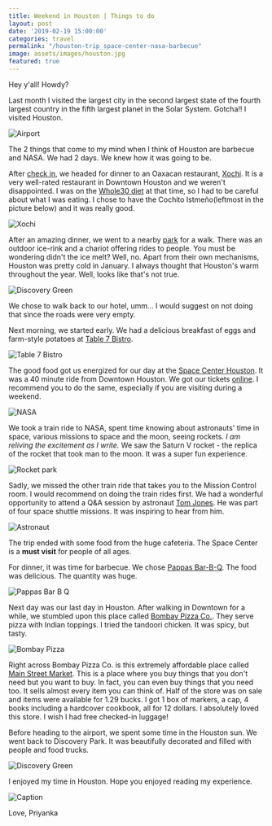 ```yaml
---
title: Weekend in Houston | Things to do
layout: post
date: '2019-02-19 15:00:00'
categories: travel
permalink: "/houston-trip_space-center-nasa-barbecue"
image: assets/images/houston.jpg
featured: true
---
```


Hey y'all! Howdy?

Last month I visited the largest city in the second largest state  of the fourth largest country in the fifth largest planet in the Solar System. Gotcha!! I visited Houston.

![Airport]({{site.baseurl}}/assets/images/houston-airport.jpg)

The 2 things that come to my mind when I think of Houston are barbecue and NASA. We had 2 days. We knew how it was going to be.

After [check in](https://www.marriott.com/hotels/travel/houdw-aloft-houston-downtown/?scid=bb1a189a-fec3-4d19-a255-54ba596febe2), we headed for dinner to an Oaxacan restaurant, [Xochi](https://www.xochihouston.com/). It is a very well-rated restaurant in Downtown Houston and we weren't disappointed. I was on the [Whole30 diet](http://dhonnimeye.com/whole30-experience) at that time, so I had to be careful about what I was eating. I chose to have the Cochito Istmeño(leftmost in the picture below) and it was really good.

![Xochi]({{site.baseurl}}/assets/images/houston-xochi.jpg)

After an amazing dinner, we went to a nearby [park](https://www.discoverygreen.com/) for a walk. There was an outdoor ice-rink and a chariot offering rides to people. You must be wondering didn't the ice melt? Well, no. Apart from their own mechanisms, Houston was pretty cold in January. I always thought that Houston's warm throughout the year. Well, looks like that's not true.

![Discovery Green]({{site.baseurl}}/assets/images/houston-chariot.png)

We chose to walk back to our hotel, umm... I would suggest on not doing that since the roads were very empty.

Next morning, we started early. We had a delicious breakfast of eggs and farm-style potatoes at [Table 7 Bistro](http://www.table7bistro.com/).

![Table 7 Bistro]({{site.baseurl}}/assets/images/houston-breakfast.jpg)

The good food got us energized for our day at the [Space Center Houston](https://spacecenter.org/). It was a 40 minute ride from Downtown Houston. We got our tickets [online](https://tickets.spacecenter.org/webstore/shop/viewItems.aspx?cg=SCHGACG2017&c=SCHGAC2017). I recommend you to do the same, especially if you are visiting during a weekend.

![NASA]({{site.baseurl}}/assets/images/houston-nasa.jpg)

We took a train ride to NASA, spent time knowing about astronauts' time in space, various missions to space and the moon, seeing rockets. *I am reliving the excitement as I write.*  We saw the Saturn V rocket - the replica of the rocket that took man to the moon. It was a super fun experience.

![Rocket park]({{site.baseurl}}/assets/images/houston-rocket.jpg)

Sadly, we missed the other train ride that takes you to the Mission Control room. I would recommend on doing the train rides first. We had a wonderful opportunity to attend a Q&A session by astronaut [Tom Jones](https://astronauttomjones.com/). He was part of four space shuttle missions. It was inspiring to hear from him.

![Astronaut]({{site.baseurl}}/assets/images/houston-astronaut.jpg)

The trip ended with some food from the huge cafeteria. The Space Center is a **must visit** for people of all ages.

For dinner, it was time for barbecue. We chose [Pappas Bar-B-Q](https://pappasbbq.com/location/downtown-pierce-st). The food was delicious. The quantity was huge.

![Pappas Bar B Q]({{site.baseurl}}/assets/images/houston-pappas.jpg)

Next day was our last day in Houston. After walking in Downtown for a while, we stumbled upon this place called [Bombay Pizza Co.](http://www.bombaypizzaco.com/). They serve pizza with Indian toppings. I tried the tandoori chicken. It was spicy, but tasty.

![Bombay Pizza]({{site.baseurl}}/assets/images/houston-bombay-pizza.jpg)

Right across Bombay Pizza Co. is this extremely affordable place called [Main Street Market](https://main-street-market-houston.business.site/). This is a place where you buy things that you don't need but you want to buy. In fact, you can even buy things that you need too. It sells almost every item you can think of. Half of the store was on sale and items were available for 1.29 bucks. I got 1 box of markers, a cap, 4 books including a hardcover cookbook, all for 12 dollars. I absolutely loved this store. I wish I had free checked-in luggage!

Before heading to the airport, we spent some time in the Houston sun. We went back to Discovery Park. It was beautifully decorated and filled with people and food trucks.

![Discovery Green]({{site.baseurl}}/assets/images/houston-park.png)

I enjoyed my time in Houston. Hope you enjoyed reading my experience.

![Caption]({{site.baseurl}}/assets/images/houston-caption.png)

Love,
Priyanka

